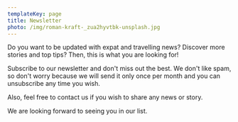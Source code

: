 ```yaml
---
templateKey: page
title: Newsletter
photo: /img/roman-kraft-_zua2hyvtbk-unsplash.jpg
---
```

Do you want to be updated with expat and travelling news? Discover more stories and top tips? Then, this is what you are looking for!

Subscribe to our newsletter and don't miss out the best. We don't like spam, so don't worry because we will send it only once per month and you can unsubscribe any time you wish.

Also, feel free to contact us if you wish to share any news or story. 

We are looking forward to seeing you in our list.
